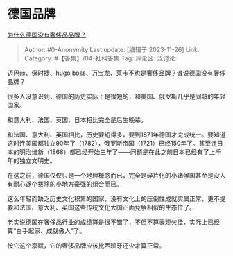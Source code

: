 # 德国品牌
[为什么德国没有奢侈品品牌？](https://www.zhihu.com/question/629993151/answer/3303026463)

> Author: #0-Anonymity
> Last update: [编辑于 2023-11-26]
> Link:
> Category: #【答集】/04-社科答集 
> Tag:
> 评论区:
> 泛讨论:

迈巴赫、保时捷、hugo boss、万宝龙、莱卡不也是奢侈品牌？谁说德国没有奢侈品牌？

很多人没意识到，德国的历史实际上是很短的，和美国、俄罗斯几乎是同龄的年轻国家。

和意大利、法国、英国、日本相比完全是后生晚辈。

和法国、意大利、英国相比，历史要短得多，要到1871年德国才完成统一。要知道这时连美国都独立90年了（1782），俄罗斯帝国（1721）已经150年了。甚至连日本的明治维新（1868）都已经开始三年了——问题是在此之前日本已经有了上千年的独立文明史。

在这之前，德国仅仅只是一个地理概念而已，完全是碎片化的小诸侯国甚至是没人有耐心逐个拔除的小地方豪强的组合而已。

这么年轻而缺乏历史文化积累的国家，没有文化上的压倒性成就实属正常，更不提要和法国、意大利、英国这些传统文化大国正面竞争相似的生态位了。

老实说德国在奢侈品行业的成绩算是很不错了，不但不算表现欠佳，实际上已经算“白手起家、成就傲人”了。

按它这个禀赋，它的奢侈品牌应该比西班牙还少才算正常。